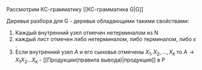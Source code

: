 Рассмотрим КС-грамматику [[КС-грамматика G|G]]

Деревья разбора для G - деревья обладающими такими свойствами:

1) Каждый внутренний узел отмечен нетерминалом из N
2) каждый лист отмечен либо нетерминалом, либо терминалом, либо $\varepsilon$ .
3) Если внутренний узел $A$ и его сыновья отмечены $X_{1},X_{2},\ldots,X_{k}$ то $A \rightarrow X_{1}X_{2}\ldots X_{k}$ - [[Продукции(правила вывода)|продукция]] в P 